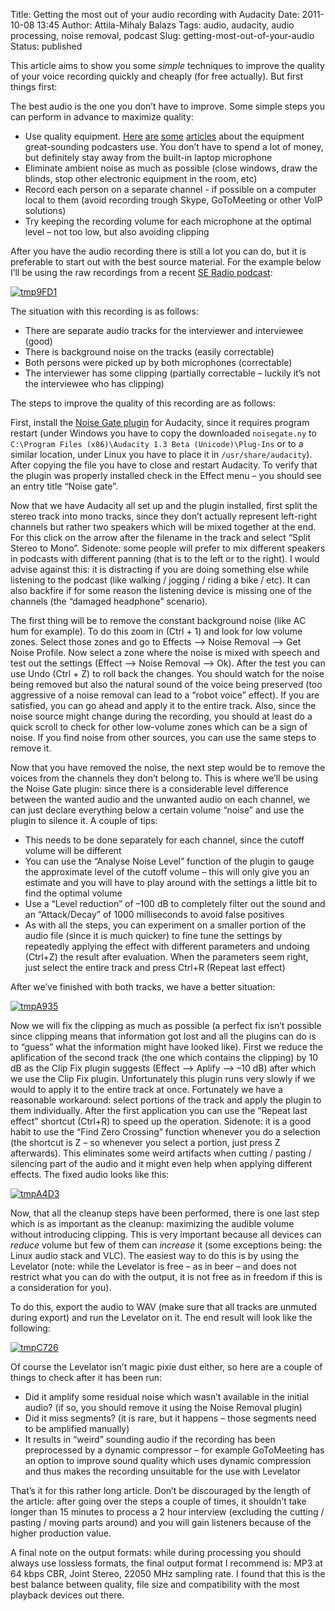 Title: Getting the most out of your audio recording with Audacity
Date: 2011-10-08 13:45
Author: Attila-Mihaly Balazs
Tags: audio, audacity, audio processing, noise removal, podcast
Slug: getting-most-out-of-your-audio
Status: published

This article aims to show you some *simple* techniques to improve the
quality of your voice recording quickly and cheaply (for free actually).
But first things first:

The best audio is the one you don’t have to improve. Some simple steps
you can perform in advance to maximize quality:

-   Use quality equipment.
    [Here](http://www.joelonsoftware.com/articles/PodcastEquipment.html)
    [are](http://twit.tv/podcastequipment)
    [some](http://www.pwop.com/podcastingkit.aspx) [articles](http://nerds-central.blogspot.com/2011/09/good-quality-youtube-posts-with-cheep.html)
    about the equipment great-sounding podcasters use. You don’t have to
    spend a lot of money, but definitely stay away from the built-in
    laptop microphone
-   Eliminate ambient noise as much as possible (close windows, draw the
    blinds, stop other electronic equipment in the room, etc)
-   Record each person on a separate channel - if possible on a computer
    local to them (avoid recording trough Skype, GoToMeeting or other
    VoIP solutions)
-   Try keeping the recording volume for each microphone at the optimal
    level – not too low, but also avoiding clipping

After you have the audio recording there is still a lot you can do, but
it is preferable to start out with the best source material. For the
example below I’ll be using the raw recordings from a recent [SE Radio
podcast](http://www.se-radio.net/):

[![tmp9FD1](http://lh6.ggpht.com/-Th92EbElRnQ/TpAppSbw3XI/AAAAAAAAEVE/SbttRJPwSPY/tmp9FD1_thumb2.png?imgmax=800 "tmp9FD1")](http://lh4.ggpht.com/-pxj_nuiaWgo/TpApn9YkG2I/AAAAAAAAEVA/m8V9P5DsdTY/s1600-h/tmp9FD15.png)

The situation with this recording is as follows:

-   There are separate audio tracks for the interviewer and interviewee
    (good)
-   There is background noise on the tracks (easily correctable)
-   Both persons were picked up by both microphones (correctable)
-   The interviewer has some clipping (partially correctable – luckily
    it’s not the interviewee who has clipping)

The steps to improve the quality of this recording are as follows:

First, install the [Noise Gate
plugin](http://wiki.audacityteam.org/wiki/Nyquist_Effect_Plug-ins#Noise_Gate)
for Audacity, since it requires program restart (under Windows you have
to copy the downloaded `noisegate.ny` to
`C:\Program Files (x86)\Audacity 1.3 Beta (Unicode)\Plug-Ins` or to a
similar location, under Linux you have to place it in
`/usr/share/audacity`). After copying the file you have to close and
restart Audacity. To verify that the plugin was properly installed check
in the Effect menu – you should see an entry title “Noise gate”.

Now that we have Audacity all set up and the plugin installed, first
split the stereo track into mono tracks, since they don’t actually
represent left-right channels but rather two speakers which will be
mixed together at the end. For this click on the arrow after the
filename in the track and select “Split Stereo to Mono”. Sidenote: some
people will prefer to mix different speakers in podcasts with different
panning (that is to the left or to the right). I would advise against
this: it is distracting if you are doing something else while listening
to the podcast (like walking / jogging / riding a bike / etc). It can
also backfire if for some reason the listening device is missing one of
the channels (the “damaged headphone” scenario).

The first thing will be to remove the constant background noise (like AC
hum for example). To do this zoom in (Ctrl + 1) and look for low volume
zones. Select those zones and go to Effects –\> Noise Removal –\> Get
Noise Profile. Now select a zone where the noise is mixed with speech
and test out the settings (Effect –\> Noise Removal –\> Ok). After the
test you can use Undo (Ctrl + Z) to roll back the changes. You should
watch for the noise being removed but also the natural sound of the
voice being preserved (too aggressive of a noise removal can lead to a
“robot voice” effect). If you are satisfied, you can go ahead and apply
it to the entire track. Also, since the noise source might change during
the recording, you should at least do a quick scroll to check for other
low-volume zones which can be a sign of noise. If you find noise from
other sources, you can use the same steps to remove it.

Now that you have removed the noise, the next step would be to remove
the voices from the channels they don’t belong to. This is where we’ll
be using the Noise Gate plugin: since there is a considerable level
difference between the wanted audio and the unwanted audio on each
channel, we can just declare everything below a certain volume “noise”
and use the plugin to silence it. A couple of tips:

-   This needs to be done separately for each channel, since the cutoff
    volume will be different
-   You can use the “Analyse Noise Level” function of the plugin to
    gauge the approximate level of the cutoff volume – this will only
    give you an estimate and you will have to play around with the
    settings a little bit to find the optimal volume
-   Use a “Level reduction” of –100 dB to completely filter out the
    sound and an “Attack/Decay” of 1000 milliseconds to avoid false
    positives
-   As with all the steps, you can experiment on a smaller portion of
    the audio file (since it is much quicker) to fine tune the settings
    by repeatedly applying the effect with different parameters and
    undoing (Ctrl+Z) the result after evaluation. When the parameters
    seem right, just select the entire track and press Ctrl+R (Repeat
    last effect)

After we’ve finished with both tracks, we have a better situation:

[![tmpA935](http://lh4.ggpht.com/-UBD2l2IuZ6M/TpApsxxchEI/AAAAAAAAEVM/OvfXFt8SFdc/tmpA935_thumb2.png?imgmax=800 "tmpA935")](http://lh6.ggpht.com/-bQuXJCuceZk/TpAprrOXcqI/AAAAAAAAEVI/8Pz8XHdC1KA/s1600-h/tmpA9355.png)

Now we will fix the clipping as much as possible (a perfect fix isn’t
possible since clipping means that information got lost and all the
plugins can do is to “guess” what the information might have looked
like). First we reduce the aplification of the second track (the one
which contains the clipping) by 10 dB as the Clip Fix plugin suggests
(Effect –\> Aplify –\> –10 dB) after which we use the Clip Fix plugin.
Unfortunately this plugin runs very slowly if we would to apply it to
the entire track at once. Fortunately we have a reasonable workaround:
select portions of the track and apply the plugin to them individually.
After the first application you can use the “Repeat last effect”
shortcut (Ctrl+R) to speed up the operation. Sidenote: it is a good
habit to use the “Find Zero Crossing” function whenever you do a
selection (the shortcut is Z – so whenever you select a portion, just
press Z afterwards). This eliminates some weird artifacts when cutting /
pasting / silencing part of the audio and it might even help when
applying different effects. The fixed audio looks like this:

[![tmpA4D3](http://lh4.ggpht.com/-Tl2basYoDrQ/TpApvWB-svI/AAAAAAAAEVU/K3KxlkOfjw0/tmpA4D3_thumb%25255B2%25255D.png?imgmax=800 "tmpA4D3")](http://lh6.ggpht.com/-OTPZJgmoVZE/TpApuBGpFbI/AAAAAAAAEVQ/R0cNJMaawGw/s1600-h/tmpA4D3%25255B5%25255D.png)

Now, that all the cleanup steps have been performed, there is one last
step which is as important as the cleanup: maximizing the audible volume
without introducing clipping. This is very important because all devices
can *reduce* volume but few of them can *increase* it (some exceptions
being: the Linux audio stack and VLC). The easiest way to do this is by
using the Levelator (note: while the Levelator is free – as in beer –
and does not restrict what you can do with the output, it is not free as
in freedom if this is a consideration for you).

To do this, export the audio to WAV (make sure that all tracks are
unmuted during export) and run the Levelator on it. The end result will
look like the following:

[![tmpC726](http://lh6.ggpht.com/-N4ISXjxSgWA/TpApxE1lutI/AAAAAAAAEVc/W1Ncs98kSmo/tmpC726_thumb%25255B2%25255D.png?imgmax=800 "tmpC726")](http://lh3.ggpht.com/-J5yUvt9KAgc/TpApwQStEeI/AAAAAAAAEVY/0weSgZTtRYc/s1600-h/tmpC726%25255B5%25255D.png)

Of course the Levelator isn’t magic pixie dust either, so here are a
couple of things to check after it has been run:

-   Did it amplify some residual noise which wasn’t available in the
    initial audio? (if so, you should remove it using the Noise Removal
    plugin)
-   Did it miss segments? (it is rare, but it happens – those segments
    need to be amplified manually)
-   It results in “weird” sounding audio if the recording has been
    preprocessed by a dynamic compressor – for example GoToMeeting has
    an option to improve sound quality which uses dynamic compression
    and thus makes the recording unsuitable for the use with Levelator

That’s it for this rather long article. Don’t be discouraged by the
length of the article: after going over the steps a couple of times, it
shouldn’t take longer than 15 minutes to process a 2 hour interview
(excluding the cutting / pasting / moving parts around) and you will
gain listeners because of the higher production value.

A final note on the output formats: while during processing you should
always use lossless formats, the final output format I recommend is: MP3
at 64 kbps CBR, Joint Stereo, 22050 MHz sampling rate. I found that this
is the best balance between quality, file size and compatibility with
the most playback devices out there.
